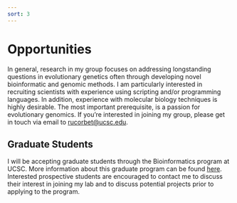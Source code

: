 ```yaml
---
sort: 3
---
```

# Opportunities
In general, research in my group focuses on addressing longstanding questions in evolutionary genetics often through developing novel bioinformatic and genomic methods. I am particularly interested in recruiting scientists with experience using scripting and/or programming languages. In addition, experience with molecular biology techniques is highly desirable. The most important prerequisite, is a passion for evolutionary genomics. If you’re interested in joining my group, please get in touch via email to rucorbet@ucsc.edu.  

## Graduate Students
I will be accepting graduate students through the Bioinformatics program at UCSC. More information about this graduate program can be found [here](https://grad.soe.ucsc.edu/bmeb). Interested prospective students are encouraged to contact me to discuss their interest in joining my lab and to discuss potential projects prior to applying to the program.
